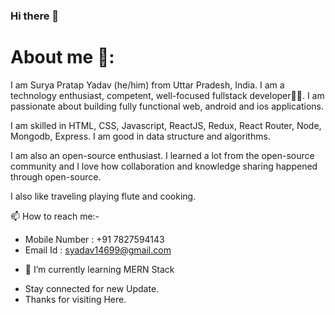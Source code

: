 ### Hi there 👋

# About me 🧑:

I am Surya Pratap Yadav (he/him) from Uttar Pradesh, India. I am a technology enthusiast, competent, well-focused fullstack developer👨‍💻. I am passionate about building fully functional web, android and ios applications.

I am skilled in HTML, CSS, Javascript, ReactJS, Redux, React Router, Node, Mongodb, Express. I am good in data structure and algorithms.

I am also an open-source enthusiast. I learned a lot from the open-source community and I love how collaboration and knowledge sharing happened through open-source.

I also like traveling playing flute and cooking.

 📫 How to reach me:-
 
- Mobile Number : +91 7827594143
- Email Id : syadav14699@gmail.com
<!-- 🔭 I’m currently working on React and DSA. -->

- 🌱 I’m currently learning MERN Stack
<!-- - 👯 I’m looking to collaborate on ... -->
<!-- - 🤔 I’m looking for help with ... -->
<!-- - 💬 Ask me about  -->

<!-- - 📫 How to reach me: Portfolio ( spyadav14699.github.io/portfolio ) -->
<!-- - 😄 Pronouns: ...
- ⚡ Fun fact: ... -->
                                      

<!--
**spyadav14699/spyadav14699** is a ✨ _special_ ✨ repository because its `README.md` (this file) appears on your GitHub profile.

Here are some ideas to get you started:

- 🔭 I’m currently working on ...
- 🌱 I’m currently learning ...
- 👯 I’m looking to collaborate on ...
- 🤔 I’m looking for help with ...
- 💬 Ask me about ...
- 📫 How to reach me: ...
- 😄 Pronouns: ...
- ⚡ Fun fact: ...

-->
- Stay connected for new Update.
- Thanks for visiting Here.

